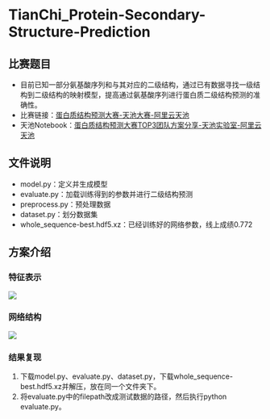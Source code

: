 # TianChi_Protein-Secondary-Structure-Prediction
## 比赛题目
- 目前已知一部分氨基酸序列和与其对应的二级结构，通过已有数据寻找一级结构到二级结构的映射模型，提高通过氨基酸序列进行蛋白质二级结构预测的准确性。
- 比赛链接：[蛋白质结构预测大赛-天池大赛-阿里云天池](https://tianchi.aliyun.com/competition/entrance/231781/information)
- 天池Notebook：[蛋白质结构预测大赛TOP3团队方案分享-天池实验室-阿里云天池](https://tianchi.aliyun.com/notebook-ai/detail?postId=98092)
## 文件说明
- model.py：定义并生成模型
- evaluate.py：加载训练得到的参数并进行二级结构预测
- preprocess.py：预处理数据
- dataset.py：划分数据集
- whole_sequence-best.hdf5.xz：已经训练好的网络参数，线上成绩0.772
## 方案介绍
### 特征表示
![](https://github.com/yjh126yjh/TianChi_Protein-Secondary-Structure-Prediction/raw/master/pics/Feature_Representation.png)
### 网络结构
![](https://github.com/yjh126yjh/TianChi_Protein-Secondary-Structure-Prediction/raw/master/pics/CNN.png)
### 结果复现
1. 下载model.py、evaluate.py、dataset.py，下载whole_sequence-best.hdf5.xz并解压，放在同一个文件夹下。
2. 将evaluate.py中的filepath改成测试数据的路径，然后执行python evaluate.py。